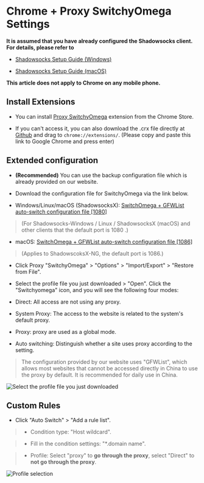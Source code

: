 # Chrome + Proxy SwitchyOmega Settings

**It is assumed that you have already configured the Shadowsocks client. For details, please refer to**

* [Shadowsocks Setup Guide (Windows)](2-windows-setup-guide-en.md)

* [Shadowsocks Setup Guide (macOS)](3-macos-setup-guide-en.md)


**This article does not apply to Chrome on any mobile phone.**

## Install Extensions

* You can install [Proxy SwitchyOmega](https://chrome.google.com/webstore/detail/padekgcemlokbadohgkifijomclgjgif) extension from the Chrome Store.

* If you can't access it, you can also download the .crx file directly at [Github](https://github.com/FelisCatus/SwitchyOmega/releases) and drag to `chrome://extensions/`. (Please copy and paste this link to Google Chrome and press enter)

## Extended configuration

* **(Recommended)** You can use the backup configuration file which is already provided on our website.

* Download the configuration file for SwitchyOmega via the link below.

* Windows/Linux/macOS (ShadowsocksX): [SwitchOmega + GFWList auto-switch configuration file [1080]](https://portal.shadowsocks.to/dl.php?type=d&id=74)  
> (For Shadowsocks-Windows / Linux / ShadowsocksX (macOS) and other clients that the default port is 1080 .)

* macOS: [SwitchOmega + GFWList auto-switch configuration file [1086]](https://portal.shadowsocks.to/dl.php?type=d&id=75)  
>(Applies to ShadowscoksX-NG, the default port is 1086.)

* Click Proxy "SwitchyOmega" > "Options" > "Import/Export" > "Restore from File".
* Select the profile file you just downloaded > "Open".
Click the "Switchyomega" icon, and you will see the following four modes:

* Direct: All access are not using any proxy.

* System Proxy: The access to the website is related to the system's default proxy.

* Proxy: proxy are used as a global mode.

* Auto switching: Distinguish whether a site uses proxy according to the setting.  
> The configuration provided by our website uses "GFWList", which allows most websites that cannot be accessed directly in China to use the proxy by default. It is recommended for daily use in China.

![Select the profile file you just downloaded](files/images-en/bro-switchyomega.png)

## Custom Rules

* Click "Auto Switch" > "Add a rule list".  

>* Condition type: "Host wildcard".  

>* Fill in the condition settings: "*.domain name".  

>* Profile: Select "proxy" to **go through the proxy**, select "Direct" to **not go through the proxy**.

![Profile selection](files/images-en/bro-customize.png)
